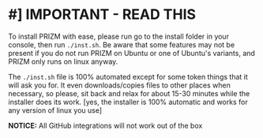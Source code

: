 # #] IMPORTANT - READ THIS
To install PRIZM with ease, please run go to the install folder in your console,
then run `./inst.sh`. Be aware that some features may not be present if you do
not run PRIZM on Ubuntu or one of Ubuntu's variants, and PRIZM only runs on linux
anyway.

The `./inst.sh` file is 100% automated except for some token things that it will
ask you for. It even downloads/copies files to other places when necessary, so
please, sit back and relax for about 15-30 minutes while the installer does its
work. [yes, the installer is 100% automatic and works for any version of linux
you use]

**NOTICE:** All GitHub integrations will not work out of the box
